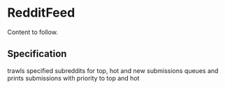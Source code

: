 # RedditFeed
Content to follow.

## Specification
trawls specified subreddits for top, hot and new submissions
queues and prints submissions with priority to top and hot
